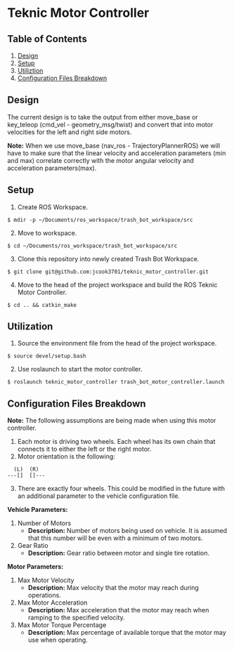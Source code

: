 # Teknic Motor Controller

## Table of Contents
1. [Design](#design)
2. [Setup](#setup)
3. [Utiliztion](#utilization)
4. [Configuration Files Breakdown](#configuration_files_breakdown)


## Design
The current design is to take the output from either move_base or key_teleop (cmd_vel - geometry_msg/twist) and convert that into motor velocities for the left and right side motors.  

__Note:__ When we use move_base (nav_ros - TrajectoryPlannerROS) we will have to make sure that the linear velocity and acceleration parameters (min and max) correlate correctly with the motor angular velocity and acceleration parameters(max).  

## Setup
1. Create ROS Workspace.  
```
$ mdir -p ~/Documents/ros_workspace/trash_bot_workspace/src  
```

2. Move to workspace.  
```
$ cd ~/Documents/ros_workspace/trash_bot_workspace/src  
```

3. Clone this repository into newly created Trash Bot Workspace.  
```
$ git clone git@github.com:jcook3701/teknic_motor_controller.git  
```

4. Move to the head of the project workspace and build the ROS Teknic Motor Controller.  
```
$ cd .. && catkin_make  
```

## Utilization
1. Source the environment file from the head of the project workspace.  
```
$ source devel/setup.bash  
```

2. Use roslaunch to start the motor controller.  
```
$ roslaunch teknic_motor_controller trash_bot_motor_controller.launch  
```

## Configuration Files Breakdown

__Note:__  The following assumptions are being made when using this motor controller.  
1. Each motor is driving two wheels.  Each wheel has its own chain that connects it to either the left or the right motor.  
2. Motor orientation is the following:
```
  (L)  (R)  
---[]  []---  
```
3. There are exactly four wheels.  This could be modified in the future with an additional parameter to the vehicle configuration file.  

__Vehicle Parameters:__  
1. Number of Motors
   - __Description:__ Number of motors being used on vehicle.  It is assumed that this number will be even with a minimum of two motors.  
2. Gear Ratio
   - __Description:__ Gear ratio between motor and single tire rotation.  

__Motor Parameters:__  
1. Max Motor Velocity
   - __Description:__ Max velocity that the motor may reach during operations.  
2. Max Motor Acceleration
   - __Description:__ Max acceleration that the motor may reach when ramping to the specified velocity.  
3. Max Motor Torque Percentage
   - __Description:__ Max percentage of available torque that the motor may use when operating.  
